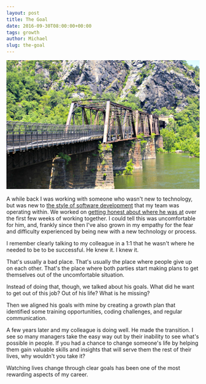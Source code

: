 ```yaml
---
layout: post
title: The Goal
date: 2016-09-30T08:00:00+00:00
tags: growth
author: Michael
slug: the-goal
---
```

<div class="full-width">
  <img src="/images/feature-the-goal.jpg" alt="The Goal" />
</div>

A while back I was working with someone who wasn't new to technology, but was new to [the style of software development](/category/process/) that my team was operating within. We worked on [getting honest about where he was at](/exposing-the-unknown/) over the first few weeks of working together. I could tell this was uncomfortable for him, and, frankly since then I've also grown in my empathy for the fear and difficulty experienced by being new with a new technology or process.

I remember clearly talking to my colleague in a 1:1 that he wasn't where he needed to be to be successful. He knew it. I knew it.

That's usually a bad place. That's usually the place where people give up on each other. That's the place where both parties start making plans to get themselves out of the uncomfortable situation.

Instead of doing that, though, we talked about his goals. What did he want to get out of this job? Out of his life? What is he missing?

Then we aligned his goals with mine by creating a growth plan that identified some training opportunities, coding challenges, and regular communication.

A few years later and my colleague is doing well. He made the transition. I see so many managers take the easy way out by their inability to see what's possible in people. If you had a chance to change someone's life by helping them gain valuable skills and insights that will serve them the rest of their lives, why wouldn't you take it? 

Watching lives change through clear goals has been one of the most rewarding aspects of my career. 